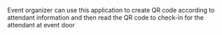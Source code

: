 Event organizer can use this application to create QR code according to attendant information and then read the QR code to check-in for the attendant at event door